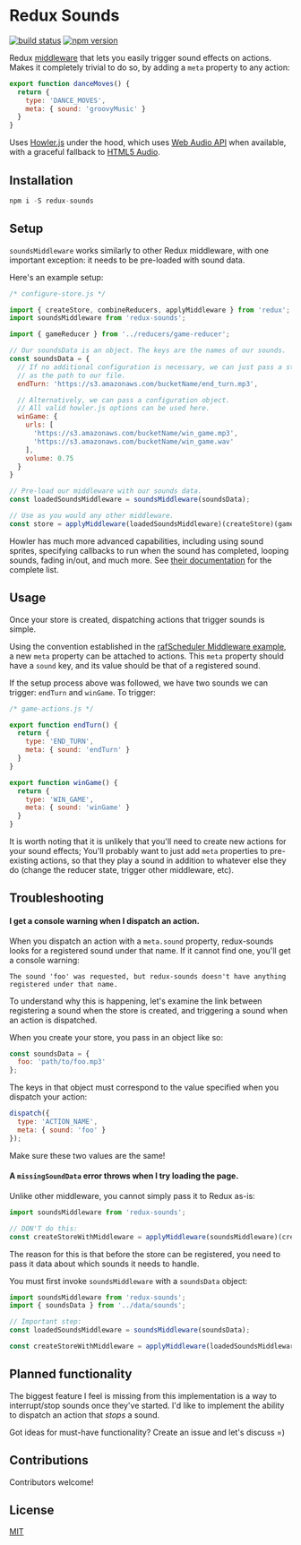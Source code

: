 Redux Sounds
============

[![build status](https://img.shields.io/travis/joshwcomeau/redux-sounds/master.svg?style=flat-square)](https://travis-ci.org/joshwcomeau/redux-sounds)
[![npm version](https://img.shields.io/npm/v/redux-sounds.svg?style=flat-square)](https://www.npmjs.com/package/redux-sounds)


Redux [middleware](http://rackt.org/redux/docs/advanced/Middleware.html) that lets you easily trigger sound effects on actions. Makes it completely trivial to do so, by adding a `meta` property to any action:

```js
export function danceMoves() {
  return {
    type: 'DANCE_MOVES',
    meta: { sound: 'groovyMusic' }
  }
}
```

Uses [Howler.js](https://github.com/goldfire/howler.js/) under the hood, which uses [Web Audio API](https://developer.mozilla.org/en-US/docs/Web/API/Web_Audio_API) when available, with a graceful fallback to [HTML5 Audio](https://en.wikipedia.org/wiki/HTML5_Audio).


## Installation

```js
npm i -S redux-sounds
```

## Setup

`soundsMiddleware` works similarly to other Redux middleware, with one important exception: it needs to be pre-loaded with sound data.

Here's an example setup:

```js
/* configure-store.js */

import { createStore, combineReducers, applyMiddleware } from 'redux';
import soundsMiddleware from 'redux-sounds';

import { gameReducer } from '../reducers/game-reducer';

// Our soundsData is an object. The keys are the names of our sounds.
const soundsData = {
  // If no additional configuration is necessary, we can just pass a string
  // as the path to our file.
  endTurn: 'https://s3.amazonaws.com/bucketName/end_turn.mp3',

  // Alternatively, we can pass a configuration object.
  // All valid howler.js options can be used here.
  winGame: {
    urls: [
      'https://s3.amazonaws.com/bucketName/win_game.mp3',
      'https://s3.amazonaws.com/bucketName/win_game.wav'
    ],
    volume: 0.75
  }
}

// Pre-load our middleware with our sounds data.
const loadedSoundsMiddleware = soundsMiddleware(soundsData);

// Use as you would any other middleware.
const store = applyMiddleware(loadedSoundsMiddleware)(createStore)(gameReducer);
```

Howler has much more advanced capabilities, including using sound sprites, specifying callbacks to run when the sound has completed, looping sounds, fading in/out, and much more. See [their documentation](https://github.com/goldfire/howler.js/#properties) for the complete list.


## Usage

Once your store is created, dispatching actions that trigger sounds is simple.

Using the convention established in the [rafScheduler Middleware example](https://github.com/rackt/redux/blob/46083e73d952feb367bf3fa4e13c1e419a224100/docs/advanced/Middleware.md#seven-examples), a new `meta` property can be attached to actions. This `meta` property should have a `sound` key, and its value should be that of a registered sound.

If the setup process above was followed, we have two sounds we can trigger: `endTurn` and `winGame`. To trigger:

```js
/* game-actions.js */

export function endTurn() {
  return {
    type: 'END_TURN',
    meta: { sound: 'endTurn' }
  }
}

export function winGame() {
  return {
    type: 'WIN_GAME',
    meta: { sound: 'winGame' }
  }
}

```

It is worth noting that it is unlikely that you'll need to create new actions for your sound effects; You'll probably want to just add `meta` properties to pre-existing actions, so that they play a sound in addition to whatever else they do (change the reducer state, trigger other middleware, etc).


## Troubleshooting

#### I get a console warning when I dispatch an action.

When you dispatch an action with a `meta.sound` property, redux-sounds looks for a registered sound under that name. If it cannot find one, you'll get a console warning:

    The sound 'foo' was requested, but redux-sounds doesn't have anything registered under that name.

To understand why this is happening, let's examine the link between registering a sound when the store is created, and triggering a sound when an action is dispatched.

When you create your store, you pass in an object like so:
```js
const soundsData = {
  foo: 'path/to/foo.mp3'
};
```

The keys in that object must correspond to the value specified when you dispatch your action:
```js
dispatch({
  type: 'ACTION_NAME',
  meta: { sound: 'foo' }
});
```

Make sure these two values are the same!

#### A `missingSoundData` error throws when I try loading the page.

Unlike other middleware, you cannot simply pass it to Redux as-is:
```js
import soundsMiddleware from 'redux-sounds';

// DON'T do this:
const createStoreWithMiddleware = applyMiddleware(soundsMiddleware)(createStore);
```

The reason for this is that before the store can be registered, you need to pass it data about which sounds it needs to handle.

You must first invoke `soundsMiddleware` with a `soundsData` object:

```js
import soundsMiddleware from 'redux-sounds';
import { soundsData } from '../data/sounds';

// Important step:
const loadedSoundsMiddleware = soundsMiddleware(soundsData);

const createStoreWithMiddleware = applyMiddleware(loadedSoundsMiddleware)(createStore);
```

## Planned functionality

The biggest feature I feel is missing from this implementation is a way to interrupt/stop sounds once they've started. I'd like to implement the ability to dispatch an action that _stops_ a sound.

Got ideas for must-have functionality? Create an issue and let's discuss =)


## Contributions

Contributors welcome!


## License

[MIT](https://github.com/joshwcomeau/redux-sounds/blob/master/LICENSE.md)
